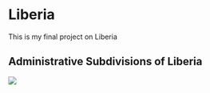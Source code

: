 # Liberia

This is my final project on Liberia

## Administrative Subdivisions of Liberia

![](profile.jpeg)

